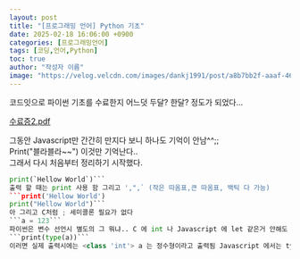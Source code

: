 ```yaml
---
layout: post
title: "[프로그래밍 언어] Python 기초"
date: 2025-02-18 16:06:00 +0900
categories: [프로그래밍언어]
tags: [코딩,언어,Python]
toc: true
author: "작성자 이름"
image: "https://velog.velcdn.com/images/dankj1991/post/a8b7bb2f-aaaf-4661-9914-cd442fca8f2f/image.png"
---
```



코드잇으로 파이썬 기초를 수료한지 어느덧 두달? 한달? 정도가 되었다...   

[수료증2.pdf](https://github.com/user-attachments/files/18840450/2.pdf)


그동안 Javascript만 간간히 만지다 보니 하나도 기억이 안남^^;;  
Print("블라블라~~") 이것만 기억난다..  
그래서 다시 처음부터 정리하기 시작했다.   


   ```python python 
print(`Hellow World`)```
출력 할 때는 print 사용 함 그리고 ',",` (작은 따옴표,큰 따옴표, 백틱 다 가능)
```print('Hellow World')
print("Hellow World")```
아 그리고 C처럼 ; 세미콜론 필요가 없다
```a = 123```
파이썬은 변수 선언시 별도의 그 뭐냐.. C 에 int 나 Javascript 에 let 같은거 안해도 선언 된다
```print(type(a))```
이러면 실제 출력시에는 <class 'int'> a 는 정수형이라고 출력됨 Javascript 에서는 typeOf 였는데 Python은 type 이다
  


  
